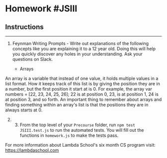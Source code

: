 # Homework #JSIII

## Instructions
---
1. Feynman Writing Prompts - Write out explanations of the following concepts like you are explaining it to a 12 year old.  Doing this will help you quickly discover any holes in your understanding.  Ask your questions on Slack.
		
	* Arrays

An array is a variable that instead of one value, it holds multiple values in a list format. How it keeps track of this list is by giving the position they are in a number, but the first position it start at is 0. For example, the array var numbers = [22, 23, 24, 25, 26]; 22 is at position 0, 23, is at position 1, 24 is at position 3, and so forth. An important thing to remember about arrays and finding something within an array's list is that the positions they are in always starts at 0.

2. 3. From the top level of your `Precourse` folder, run `npm test JSIII.test.js` to run the automated tests. You will fill out the functions in `homework.js` to make the tests pass.


For more information about Lambda School's six month CS program visit: https://lambdaschool.com
